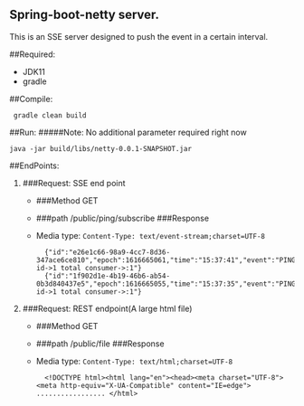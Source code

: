 ## Spring-boot-netty server.

This is an SSE server designed to push the event in a certain interval.

##Required: 
* JDK11
* gradle

##Compile:

     gradle clean build

##Run:
#####Note: No additional parameter required right now 

    java -jar build/libs/netty-0.0.1-SNAPSHOT.jar

##EndPoints:

1. ###Request: SSE end point
    * ###Method 
        GET
    * ###path
        /public/ping/subscribe
    ###Response
    * Media type: `Content-Type: text/event-stream;charset=UTF-8`
    
            {"id":"e26e1c66-98a9-4cc7-8d36-347ace6ce810","epoch":1616665061,"time":"15:37:41","event":"PING","data":" id->1 total consumer->:1"}
            {"id":"1f902d1e-4b19-46b6-ab54-0b3d840437e5","epoch":1616665055,"time":"15:37:35","event":"PING","data":" id->1 total consumer->:1"}

2. ###Request: REST endpoint(A large html file)
    * ###Method
      GET
    * ###path
      /public/file
   ###Response
    * Media type: `Content-Type: text/html;charset=UTF-8`

            <!DOCTYPE html><html lang="en"><head><meta charset="UTF-8"><meta http-equiv="X-UA-Compatible" content="IE=edge"> ................. </html>


